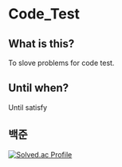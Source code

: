 # Code_Test

## What is this?

To slove problems for code test.

## Until when?

Until satisfy

## 백준

[![Solved.ac Profile](http://mazassumnida.wtf/api/v2/generate_badge?boj=zlxldgus123)](https://solved.ac/zlxldgus123/)
